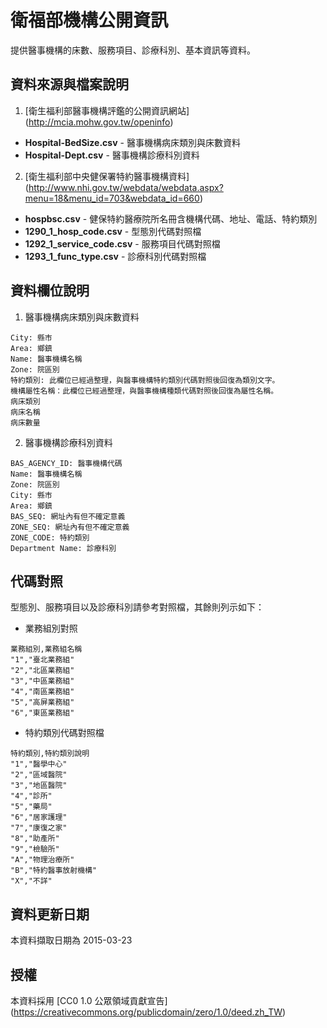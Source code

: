 # 衛福部機構公開資訊

提供醫事機構的床數、服務項目、診療科別、基本資訊等資料。

## 資料來源與檔案說明

1. [衛生福利部醫事機構評鑑的公開資訊網站] (http://mcia.mohw.gov.tw/openinfo)
  * **Hospital-BedSize.csv** - 醫事機構病床類別與床數資料
  * **Hospital-Dept.csv** - 醫事機構診療科別資料

2. [衛生福利部中央健保署特約醫事機構資料] (http://www.nhi.gov.tw/webdata/webdata.aspx?menu=18&menu_id=703&webdata_id=660)
  * **hospbsc.csv** - 健保特約醫療院所名冊含機構代碼、地址、電話、特約類別
  * **1290_1_hosp_code.csv** - 型態別代碼對照檔
  * **1292_1_service_code.csv** - 服務項目代碼對照檔
  * **1293_1_func_type.csv** - 診療科別代碼對照檔

## 資料欄位說明

1. 醫事機構病床類別與床數資料
```
City: 縣市
Area: 鄉鎮
Name: 醫事機構名稱
Zone: 院區別
特約類別: 此欄位已經過整理，與醫事機構特約類別代碼對照後回復為類別文字。
機構屬性名稱：此欄位已經過整理，與醫事機構種類代碼對照後回復為屬性名稱。
病床類別
病床名稱
病床數量
```

2. 醫事機構診療科別資料
```
BAS_AGENCY_ID: 醫事機構代碼
Name: 醫事機構名稱
Zone: 院區別
City: 縣市
Area: 鄉鎮
BAS_SEQ: 網址內有但不確定意義
ZONE_SEQ: 網址內有但不確定意義
ZONE_CODE: 特約類別
Department Name: 診療科別
```

## 代碼對照

型態別、服務項目以及診療科別請參考對照檔，其餘則列示如下：

* 業務組別對照
```
業務組別,業務組名稱
"1","臺北業務組"
"2","北區業務組"
"3","中區業務組"
"4","南區業務組"
"5","高屏業務組"
"6","東區業務組"
```

* 特約類別代碼對照檔
```
特約類別,特約類別說明
"1","醫學中心"
"2","區域醫院"
"3","地區醫院"
"4","診所"
"5","藥局"
"6","居家護理"
"7","康復之家"
"8","助產所"
"9","檢驗所"
"A","物理治療所"
"B","特約醫事放射機構"
"X","不詳"
```

## 資料更新日期

本資料擷取日期為 2015-03-23

## 授權

本資料採用 [CC0 1.0 公眾領域貢獻宣告] (https://creativecommons.org/publicdomain/zero/1.0/deed.zh_TW)
